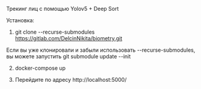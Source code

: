 Трекинг лиц с помощью Yolov5 + Deep Sort

Установка:

1) git clone --recurse-submodules https://gitlab.com/DelcinNikita/biometry.git

Если вы уже клонировали и забыли использовать --recurse-submodules, вы можете запустить git submodule update --init

2) docker-compose up

3) Перейдите по адресу http://localhost:5000/
